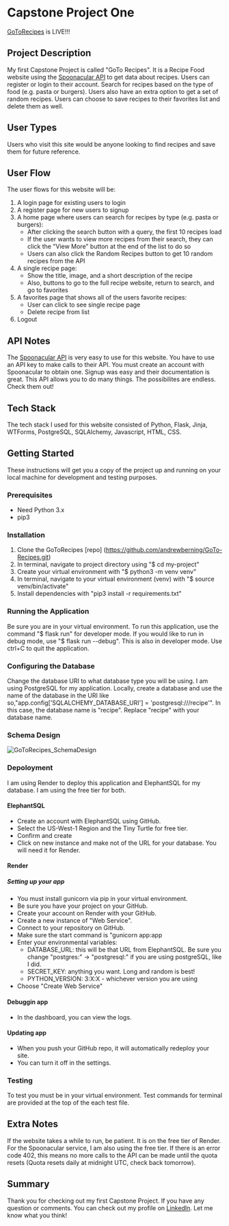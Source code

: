 # Capstone Project One

[GoToRecipes](https://goto-recipes.onrender.com) is LIVE!!!

## Project Description
My first Capstone Project is called "GoTo Recipes". It is a Recipe Food website using the [Spoonacular API](https://spoonacular.com/food-api) to get data about recipes. Users can register or login to their account. Search for recipes based on the type of food (e.g. pasta or burgers). Users also have an extra option to get a set of random recipes. Users can choose to save recipes to their favorites list and delete them as well.

## User Types
Users who visit this site would be anyone looking to find recipes and save them for future reference.

## User Flow
The user flows for this website will be: <ol><li>A login page for existing users to login</li><li>A register page for new users to signup</li><li>A home page where users can search for recipes by type (e.g. pasta or burgers):<ul><li>After clicking the search button with a query, the first 10 recipes load</li><li>If the user wants to view more recipes from their search, they can click the "View More" button at the end of the list to do so</li><li>Users can also click the Random Recipes button to get 10 random recipes from the API</li></ul></li><li>A single recipe page: <ul><li>Show the title, image, and a short description of the recipe</li><li>Also, buttons to go to the full recipe website, return to search, and go to favorites</li></ul></li><li>A favorites page that shows all of the users favorite recipes: <ul><li>User can click to see single recipe page</li><li>Delete recipe from list</li></ul></li><li>Logout</li></ol> 

## API Notes
The [Spoonacular API](https://spoonacular.com/food-api) is very easy to use for this website. You have to use an API key to make calls to their API. You must create an account with Spoonacular to obtain one. Signup was easy and their documentation is great. This API allows you to do many things. The possibilites are endless. Check them out!

## Tech Stack
The tech stack I used for this website consisted of Python, Flask, Jinja, WTForms, PostgreSQL, SQLAlchemy, Javascript, HTML, CSS.

## Getting Started
These instructions will get you a copy of the project up and running on your local machine for development and testing purposes. 

### Prerequisites
- Need Python 3.x
- pip3

### Installation
1. Clone the GoToRecipes [repo] (https://github.com/andrewberning/GoTo-Recipes.git) 
2. In terminal, navigate to project directory using "$ cd my-project"
3. Create your virtual environment with "$ python3 -m venv venv"
4. In terminal, navigate to your virtual environment (venv) with "$ source venv/bin/activate"
5. Install dependencies with "pip3 install -r requirements.txt"

### Running the Application
Be sure you are in your virtual environment.
To run this application, use the command "$ flask run" for developer mode.
If you would like to run in debug mode, use "$ flask run --debug". This is also in developer mode.
Use ctrl+C to quit the application.
  
### Configuring the Database
Change the database URI to what database type you will be using. 
I am using PostgreSQL for my application. 
Locally, create a database and use the name of the database in the URI like so,"app.config['SQLALCHEMY_DATABASE_URI'] = 'postgresql:///recipe'". 
In this case, the database name is "recipe". Replace "recipe" with your database name.

### Schema Design
![GoToRecipes_SchemaDesign](https://github.com/andrewberning/GoTo-Recipes/assets/102753394/d4bc4a2d-7755-4b5e-86b8-8c241eea1958)

### Depoloyment
I am using Render to deploy this application and ElephantSQL for my database. I am using the free tier for both. 
  #### ElephantSQL
   - Create an account with ElephantSQL using GitHub.
   - Select the US-West-1 Region and the Tiny Turtle for free tier.
   - Confirm and create
   - Click on new instance and make not of the URL for your database. You will need it for Render.

  #### Render
  ##### Setting up your app
   -  You must install gunicorn via pip in your virtual environment.
   -  Be sure you have your project on your GitHub.
   -  Create your account on Render with your GitHub.
   -  Create a new instance of "Web Service".
   -  Connect to your repository on GitHub.
   -  Make sure the start command is "gunicorn app:app
   -  Enter your environmental variables:
      -  DATABASE_URL: this will be that URL from ElephantSQL. Be sure you change "postgres:" -> "postgresql:" if you are using postgreSQL, like I did.
      -  SECRET_KEY: anything you want. Long and random is best!
      -  PYTHON_VERSION: 3:X:X - whichever version you are using
   - Choose "Create Web Service"
  
  #### Debuggin app
  - In the dashboard, you can view the logs.
  
  #### Updating app
  - When you push your GitHub repo, it will automatically redeploy your site.
  - You can turn it off in the settings.

### Testing
To test you must be in your virtual environment.
Test commands for terminal are provided at the top of the each test file.
  
### 

## Extra Notes
If the website takes a while to run, be patient. It is on the free tier of Render. <br/> For the Spoonacular service, I am also using the free tier. If there is an error code 402, this means no more calls to the API can be made until the quota resets (Quota resets daily at midnight UTC, check back tomorrow). 


## Summary
Thank you for checking out my first Capstone Project. If you have any question or comments. You can check out my profile on [LinkedIn](https://www.linkedin.com/in/andrew-berning?lipi=urn%3Ali%3Apage%3Ad_flagship3_profile_view_base_contact_details%3BRJRwDTGYQsutUBc306VNaQ%3D%3D). Let me know what you think!